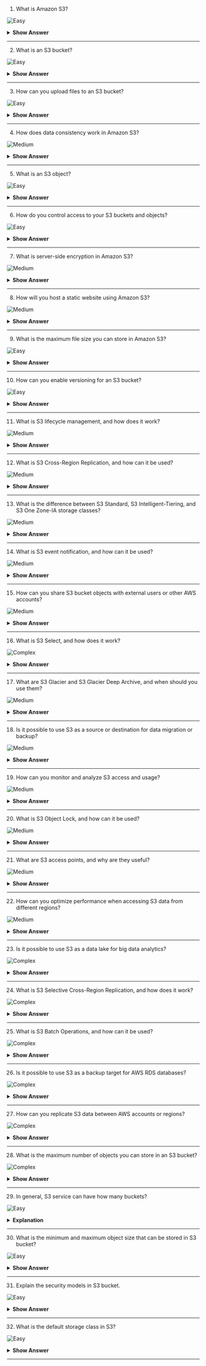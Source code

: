 1. What is Amazon S3?

![Easy](https://github.com/revaturelabs/interviewquestions/blob/dev/InterviewSpecificQuestions/ComplexityTags/simple%20(2).svg)

<details>
<summary> <b>Show Answer</b> </summary>

<blockquote>

Amazon S3 is an object storage service provided by AWS. It offers secure, durable, and scalable storage for various types of data, such as documents, images, videos, backups, and logs. S3 is designed to be highly available and accessible from anywhere on the web.

</blockquote>
</details>

---

2. What is an S3 bucket?

![Easy](https://github.com/revaturelabs/interviewquestions/blob/dev/InterviewSpecificQuestions/ComplexityTags/simple%20(2).svg)

<details>
<summary> <b>Show Answer</b> </summary>

<blockquote>

An S3 bucket is a container for storing objects in Amazon S3. It acts as a logical unit for organizing and accessing your data. Each bucket must have a globally unique name and can be configured with various settings, permissions, and properties.

</blockquote>
</details>

---

3. How can you upload files to an S3 bucket?

![Easy](https://github.com/revaturelabs/interviewquestions/blob/dev/InterviewSpecificQuestions/ComplexityTags/simple%20(2).svg)

<details>
<summary> <b>Show Answer</b> </summary>

<blockquote>

You can upload files to an S3 bucket using the AWS Management Console, AWS CLI (Command Line Interface), or SDKs (Software Development Kits). These tools provide options to upload files individually or in bulk, and you can also set permissions and metadata during the upload process.

</blockquote>
</details>

---

4. How does data consistency work in Amazon S3?

![Medium](https://github.com/revaturelabs/interviewquestions/blob/dev/InterviewSpecificQuestions/ComplexityTags/Medium%20(2).svg)

<details>
<summary> <b>Show Answer</b> </summary>

<blockquote>

Amazon S3 provides read-after-write consistency for new object uploads and eventual consistency for overwrite and delete operations. This means that when you upload a new object, you can immediately read it and get the latest version. However, if you overwrite or delete an object, it may take some time for the changes to propagate across all S3 servers.

</blockquote>
</details>

---

5. What is an S3 object?

![Easy](https://github.com/revaturelabs/interviewquestions/blob/dev/InterviewSpecificQuestions/ComplexityTags/simple%20(2).svg)

<details>
<summary> <b>Show Answer</b> </summary>

<blockquote>

An S3 object is the basic unit of data in Amazon S3. It consists of the data itself and the associated metadata, including a unique key (or filename) within the bucket, the size of the object, and other optional attributes. Objects can be any type of file, such as documents, images, videos, or archives.

</blockquote>
</details>

---

6. How do you control access to your S3 buckets and objects?

![Easy](https://github.com/revaturelabs/interviewquestions/blob/dev/InterviewSpecificQuestions/ComplexityTags/simple%20(2).svg)

<details>
<summary> <b>Show Answer</b> </summary>

<blockquote>

Access to S3 buckets and objects can be controlled through a combination of bucket policies, access control lists (ACLs), and IAM (Identity and Access Management) policies. These mechanisms allow you to define fine-grained permissions for different users, groups, or applications accessing your S3 resources.

</blockquote>
</details>

---

7. What is server-side encryption in Amazon S3?

![Medium](https://github.com/revaturelabs/interviewquestions/blob/dev/InterviewSpecificQuestions/ComplexityTags/Medium%20(2).svg)

<details>
<summary> <b>Show Answer</b> </summary>

<blockquote>

Server-side encryption in Amazon S3 allows you to encrypt data at rest. S3 provides three options for server-side encryption: Amazon S3-managed keys (SSE-S3), AWS Key Management Service (AWS KMS) managed keys (SSE-KMS), and customer-provided keys (SSE-C). These encryption options help protect your data stored in S3.

</blockquote>
</details>

---

8. How will you host a static website using Amazon S3?

![Medium](https://github.com/revaturelabs/interviewquestions/blob/dev/InterviewSpecificQuestions/ComplexityTags/Medium%20(2).svg)

<details>
<summary> <b>Show Answer</b> </summary>

<blockquote>

You can configure your S3 bucket to function as a static website by enabling static website hosting and specifying the index document and error document. Once configured, your bucket can serve HTML, CSS, JavaScript, and other static files as a web server.

</blockquote>
</details>

---

9. What is the maximum file size you can store in Amazon S3?

![Easy](https://github.com/revaturelabs/interviewquestions/blob/dev/InterviewSpecificQuestions/ComplexityTags/simple%20(2).svg)

<details>
<summary> <b>Show Answer</b> </summary>

<blockquote>

In Amazon S3, the maximum file size you can store is 5 terabytes (TB). This limit applies to individual objects within a bucket. However, there is no limit on the total size of a bucket or the number of objects you can store in a bucket.

</blockquote>
</details>

---

10. How can you enable versioning for an S3 bucket?

![Easy](https://github.com/revaturelabs/interviewquestions/blob/dev/InterviewSpecificQuestions/ComplexityTags/simple%20(2).svg)

<details>
<summary> <b>Show Answer</b> </summary>

<blockquote>

You can enable versioning for an S3 bucket to preserve multiple versions of an object. With versioning enabled, every write or overwrite creates a new version of the object, allowing you to revert to previous versions if needed. Versioning can be managed through the S3 console, API, or CLI.

</blockquote>
</details>

---

11. What is S3 lifecycle management, and how does it work?

![Medium](https://github.com/revaturelabs/interviewquestions/blob/dev/InterviewSpecificQuestions/ComplexityTags/Medium%20(2).svg)

<details>
<summary> <b>Show Answer</b> </summary>

<blockquote>

S3 lifecycle management is a feature that automates the transition of objects between different storage classes based on predefined rules. It allows you to optimize storage costs by moving less frequently accessed data to lower-cost storage tiers over time, such as transitioning from Standard to Standard-IA (Infrequent Access) or Glacier.

</blockquote>
</details>

---

12. What is S3 Cross-Region Replication, and how can it be used?

![Medium](https://github.com/revaturelabs/interviewquestions/blob/dev/InterviewSpecificQuestions/ComplexityTags/Medium%20(2).svg)

<details>
<summary> <b>Show Answer</b> </summary>

<blockquote>

S3 Cross-Region Replication is a feature that automatically replicates objects from one S3 bucket to another bucket in a different AWS region. It helps with disaster recovery, data locality, and compliance requirements. When enabled, S3 asynchronously replicates object changes, such as uploads, modifications, or deletions, to the destination bucket.

</blockquote>
</details>

---

13. What is the difference between S3 Standard, S3 Intelligent-Tiering, and S3 One Zone-IA storage classes?

![Medium](https://github.com/revaturelabs/interviewquestions/blob/dev/InterviewSpecificQuestions/ComplexityTags/Medium%20(2).svg)

<details>
<summary> <b>Show Answer</b> </summary>

<blockquote>

S3 Standard provides high durability, availability, and low latency for frequently accessed data. S3 Intelligent-Tiering automatically moves objects between Standard and Standard-IA based on their usage patterns. S3 One Zone-IA offers lower-cost storage for infrequently accessed data, but it is stored in a single Availability Zone and lacks the multi-AZ resilience of Standard and Intelligent-Tiering.

</blockquote>
</details>

---

14. What is S3 event notification, and how can it be used?

![Medium](https://github.com/revaturelabs/interviewquestions/blob/dev/InterviewSpecificQuestions/ComplexityTags/Medium%20(2).svg)

<details>
<summary> <b>Show Answer</b> </summary>

<blockquote>

S3 event notification is a feature that sends notifications when specific events occur in an S3 bucket, such as object creation, deletion, or restoration. These notifications can be delivered to different AWS services, including Lambda functions, SNS (Simple Notification Service) topics, and SQS (Simple Queue Service) queues, enabling you to automate workflows or trigger actions based on S3 events.

</blockquote>
</details>

---

15. How can you share S3 bucket objects with external users or other AWS accounts?

![Medium](https://github.com/revaturelabs/interviewquestions/blob/dev/InterviewSpecificQuestions/ComplexityTags/Medium%20(2).svg)

<details>
<summary> <b>Show Answer</b> </summary>

<blockquote>

You can share S3 bucket objects with external users or other AWS accounts using a combination of bucket policies and S3 pre-signed URLs. Bucket policies define access permissions, and pre-signed URLs generate time-limited URLs that grant temporary access to specific objects. You can also use AWS IAM roles to grant cross-account access to S3 resources.

</blockquote>
</details>

---

16. What is S3 Select, and how does it work?

![Complex](https://github.com/revaturelabs/interviewquestions/blob/dev/InterviewSpecificQuestions/ComplexityTags/Complex%20(2).svg)

<details>
<summary> <b>Show Answer</b> </summary>

<blockquote>

S3 Select is a feature that allows you to retrieve only a subset of data from an object by using SQL-like queries. With S3 Select, you can filter, extract, and transform data directly on the server-side, reducing the amount of data transferred over the network and improving query performance. It is useful for analyzing large CSV, JSON, or Parquet files stored in S3.

</blockquote>
</details>

---

17. What are S3 Glacier and S3 Glacier Deep Archive, and when should you use them?

![Medium](https://github.com/revaturelabs/interviewquestions/blob/dev/InterviewSpecificQuestions/ComplexityTags/Medium%20(2).svg)

<details>
<summary> <b>Show Answer</b> </summary>

<blockquote>

S3 Glacier and S3 Glacier Deep Archive are archival storage classes within Amazon S3. They are designed for long-term data archival and offer extremely low-cost storage with different retrieval options. S3 Glacier is suitable for data that may need to be accessed within minutes to hours, while S3 Glacier Deep Archive is intended for data that may be accessed once or twice a year.

</blockquote>
</details>

---

18. Is it possible to use S3 as a source or destination for data migration or backup?

![Medium](https://github.com/revaturelabs/interviewquestions/blob/dev/InterviewSpecificQuestions/ComplexityTags/Medium%20(2).svg)

<details>
<summary> <b>Show Answer</b> </summary>

<blockquote>

Yes, S3 can be used as a source or destination for data migration or backup purposes. AWS provides services like AWS Snowball, AWS DataSync, and AWS Storage Gateway that facilitate data transfer between on-premises systems, other cloud providers, and S3. You can also use AWS Backup service to automate backup and recovery of AWS resources, including S3 buckets.

</blockquote>
</details>

---

19. How can you monitor and analyze S3 access and usage?

![Medium](https://github.com/revaturelabs/interviewquestions/blob/dev/InterviewSpecificQuestions/ComplexityTags/Medium%20(2).svg)

<details>
<summary> <b>Show Answer</b> </summary>

<blockquote>

You can monitor and analyze S3 access and usage using various tools and services. Amazon S3 access logs can be enabled to capture detailed access records, which can be analyzed using Amazon Athena, AWS Glue, or other log analysis tools. Additionally, you can use Amazon CloudWatch metrics and alarms to monitor S3 storage and request metrics in real-time.

</blockquote>
</details>

---

20. What is S3 Object Lock, and how can it be used?

![Medium](https://github.com/revaturelabs/interviewquestions/blob/dev/InterviewSpecificQuestions/ComplexityTags/Medium%20(2).svg)

<details>
<summary> <b>Show Answer</b> </summary>

<blockquote>

S3 Object Lock is a feature that allows you to enforce a retention period or legal hold on objects stored in S3. It helps ensure that objects remain immutable and unchangeable for a specified duration. Object Lock can be used for compliance, regulatory requirements, and data retention purposes.

</blockquote>
</details>

---

21. What are S3 access points, and why are they useful?

![Medium](https://github.com/revaturelabs/interviewquestions/blob/dev/InterviewSpecificQuestions/ComplexityTags/Medium%20(2).svg)

<details>
<summary> <b>Show Answer</b> </summary>

<blockquote>

S3 access points are unique hostnames that you can create for your S3 buckets to enforce fine-grained access controls and simplify bucket access management. Access points allow you to delegate access to specific users or applications, enabling better security and reducing the risk of misconfiguration.

</blockquote>
</details>

---

22. How can you optimize performance when accessing S3 data from different regions?

![Medium](https://github.com/revaturelabs/interviewquestions/blob/dev/InterviewSpecificQuestions/ComplexityTags/Medium%20(2).svg)

<details>
<summary> <b>Show Answer</b> </summary>

<blockquote>

To optimize performance when accessing S3 data from different regions, you can consider using Amazon CloudFront, AWS Global Accelerator, or AWS Direct Connect. CloudFront is a content delivery network that caches S3 content at edge locations, while Global Accelerator and Direct Connect provide dedicated network paths to improve connectivity and reduce latency.

</blockquote>
</details>

---

23. Is it possible to use S3 as a data lake for big data analytics?

![Complex](https://github.com/revaturelabs/interviewquestions/blob/dev/InterviewSpecificQuestions/ComplexityTags/Complex%20(2).svg)

<details>
<summary> <b>Show Answer</b> </summary>

<blockquote>

Yes, S3 is commonly used as a data lake for big data analytics. It can store vast amounts of structured and unstructured data, and it integrates seamlessly with other AWS services like Amazon Athena, Amazon Redshift Spectrum, and AWS Glue, allowing you to perform advanced analytics and queries on your data.

</blockquote>
</details>

---

24. What is S3 Selective Cross-Region Replication, and how does it work?

![Complex](https://github.com/revaturelabs/interviewquestions/blob/dev/InterviewSpecificQuestions/ComplexityTags/Complex%20(2).svg)

<details>
<summary> <b>Show Answer</b> </summary>

<blockquote>

S3 Selective Cross-Region Replication is a feature that allows you to selectively replicate specific objects or prefixes from one S3 bucket to another in a different region. It provides more granular control over replication, reducing costs and bandwidth usage compared to replicating the entire bucket. Selective replication is configured using S3 replication rules.

</blockquote>
</details>

---

25. What is S3 Batch Operations, and how can it be used?

![Complex](https://github.com/revaturelabs/interviewquestions/blob/dev/InterviewSpecificQuestions/ComplexityTags/Complex%20(2).svg)

<details>
<summary> <b>Show Answer</b> </summary>

<blockquote>

S3 Batch Operations is a feature that enables you to perform large-scale operations on objects in S3, such as copying, deleting, or updating metadata. It simplifies and automates the execution of these operations, allowing you to process millions or billions of objects in a single request, significantly reducing the time and effort required.

</blockquote>
</details>

---

26. Is it possible to use S3 as a backup target for AWS RDS databases?

![Complex](https://github.com/revaturelabs/interviewquestions/blob/dev/InterviewSpecificQuestions/ComplexityTags/Complex%20(2).svg)

<details>
<summary> <b>Show Answer</b> </summary>

<blockquote>

Yes, you can use S3 as a backup target for AWS RDS (Relational Database Service) databases. RDS supports automated backups and manual snapshots, and you can choose to store these backups in an S3 bucket. Storing RDS backups in S3 provides durability, cost efficiency, and flexibility in managing your database backups.

</blockquote>
</details>

---

27. How can you replicate S3 data between AWS accounts or regions?

![Complex](https://github.com/revaturelabs/interviewquestions/blob/dev/InterviewSpecificQuestions/ComplexityTags/Complex%20(2).svg)

<details>
<summary> <b>Show Answer</b> </summary>

<blockquote>

You can replicate S3 data between AWS accounts or regions using various methods. Cross-account replication allows you to configure one bucket as the source and another bucket in a different account as the destination. Cross-region replication replicates objects between buckets in different regions within the same account. Both options require appropriate permissions and configurations to establish replication.

</blockquote>
</details>

---

28. What is the maximum number of objects you can store in an S3 bucket?

![Complex](https://github.com/revaturelabs/interviewquestions/blob/dev/InterviewSpecificQuestions/ComplexityTags/Complex%20(2).svg)

<details>
<summary> <b>Show Answer</b> </summary>

<blockquote>

Amazon S3 does not impose any limit on the number of objects you can store in a bucket. You can store an unlimited number of objects in a bucket, subject to the overall storage capacity limits and performance considerations of S3.

</blockquote>
</details>

---

29. In general, S3 service can have how many buckets?

![Easy](https://github.com/revaturelabs/interviewquestions/blob/dev/ComplexityTags/simple%20(2).svg)

<details>
<summary> <b>Explanation</b> </summary>

<blockquote>

- By default, you can create up to 100 buckets.

</blockquote>
</details>

---

30. What is the minimum and maximum object size that can be stored in S3 bucket?

![Easy](https://github.com/revaturelabs/interviewquestions/blob/dev/ComplexityTags/simple%20(2).svg)

<details>
<summary> <b>Show Answer</b> </summary>

<blockquote>

- The minimum size of an object that you can store in S3 is 0 bytes and the maximum size of an object that you can store in S3 is 5 TB.
 
 
</blockquote>
</details>

---

31. Explain the security models in S3 bucket.

![Easy](https://github.com/revaturelabs/interviewquestions/blob/dev/ComplexityTags/simple%20(2).svg)

<details>
<summary> <b>Show Answer</b> </summary>

<blockquote>

- S3 bucket can be secured in two ways:
-	ACL (Access Control List)
ACL is used to manage the access of resources to buckets and objects. An object of each bucket is associated with ACL. It defines which AWS accounts have granted access and the type of access. When a user sends the request for a resource, then its corresponding ACL will be checked to verify whether the user has granted access to the resource or not. When you create a bucket, then Amazon S3 creates a default ACL which provides full control over the AWS resources.
-	Bucket Policies
Bucket policies are only applied to S3 buckets. Bucket policies define what actions are allowed or denied. Bucket policies are attached to the bucket, not to an S3 object but the permissions defined in the bucket policy are applied to all the objects in the S3 bucket.


</blockquote>
</details>

---

32. What is the default storage class in S3?

![Easy](https://github.com/revaturelabs/interviewquestions/blob/dev/ComplexityTags/simple%20(2).svg)

<details>
<summary> <b>Show Answer</b> </summary>

<blockquote>

- The default storage class is Standard Frequently Accessed.

</blockquote>
</details>

---